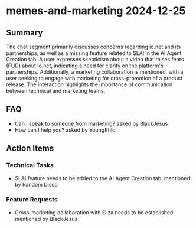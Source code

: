 # memes-and-marketing 2024-12-25

## Summary
The chat segment primarily discusses concerns regarding io.net and its partnerships, as well as a missing feature related to $LAI in the AI Agent Creation tab. A user expresses skepticism about a video that raises fears (FUD) about io.net, indicating a need for clarity on the platform's partnerships. Additionally, a marketing collaboration is mentioned, with a user seeking to engage with marketing for cross-promotion of a product release. The interaction highlights the importance of communication between technical and marketing teams.

## FAQ
- Can I speak to someone from marketing? asked by BlackJesus
- How can I help you? asked by YoungPhlo

## Action Items

### Technical Tasks
- $LAI feature needs to be added to the AI Agent Creation tab. mentioned by Random Disco

### Feature Requests
- Cross-marketing collaboration with Eliza needs to be established. mentioned by BlackJesus